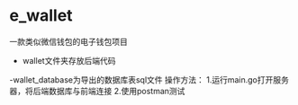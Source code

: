 # e_wallet
一款类似微信钱包的电子钱包项目
- wallet文件夹存放后端代码

-wallet_database为导出的数据库表sql文件
操作方法：
1.运行main.go打开服务器，将后端数据库与前端连接
2.使用postman测试

